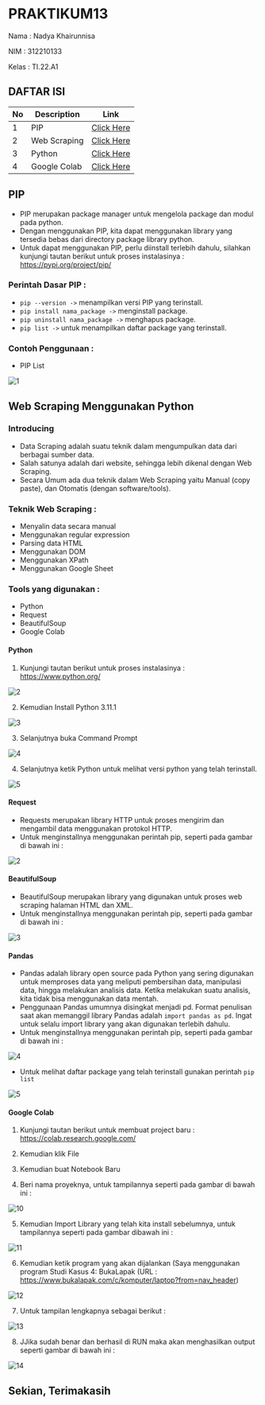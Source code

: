 # PRAKTIKUM13

Nama : Nadya Khairunnisa

NIM : 312210133

Kelas : TI.22.A1

## DAFTAR ISI <br>
| No | Description | Link |
|-----|------|-----|
|1|PIP|[Click Here](#PIP)|
|2|Web Scraping|[Click Here](#Web-Scraping-Menggunakan-Python)|
|3|Python|[Click Here](#Python)|
|4|Google Colab|[Click Here](#Google-Colab)|

## PIP
- PIP merupakan package manager untuk mengelola package dan modul pada python.
- Dengan menggunakan PIP, kita dapat menggunakan library yang tersedia bebas dari directory package library python.
- Untuk dapat menggunakan PIP, perlu diinstall terlebih dahulu, silahkan kunjungi tautan berikut untuk proses instalasinya : https://pypi.org/project/pip/

### Perintah Dasar PIP :
- `pip --version ->` menampilkan versi PIP yang terinstall.
- `pip install nama_package ->` menginstall package.
- `pip uninstall nama_package ->` menghapus package.
- `pip list ->` untuk menampilkan daftar package yang terinstall.

### Contoh Penggunaan :
- PIP List

![1](https://user-images.githubusercontent.com/115867244/212940981-3c0db318-7855-44fa-a4cb-c8c427361571.png)

## Web Scraping Menggunakan Python
### Introducing
- Data Scraping adalah suatu teknik dalam mengumpulkan data dari berbagai sumber data.
- Salah satunya adalah dari website, sehingga lebih dikenal dengan Web Scraping.
- Secara Umum ada dua teknik dalam Web Scraping yaitu Manual (copy paste), dan Otomatis (dengan software/tools).

### Teknik Web Scraping :
- Menyalin data secara manual
- Menggunakan regular expression
- Parsing data HTML
- Menggunakan DOM
- Menggunakan XPath
- Menggunakan Google Sheet

### Tools yang digunakan :
- Python
- Request
- BeautifulSoup
- Google Colab

#### Python 
1. Kunjungi tautan berikut untuk proses instalasinya : https://www.python.org/

![2](https://user-images.githubusercontent.com/115867244/212943005-a0eb4987-4b96-40f5-95be-7897082a2f12.png)


2. Kemudian Install Python 3.11.1

![3](https://user-images.githubusercontent.com/115867244/212943159-b545c549-fbfa-421e-84c2-3ee087a86180.png)


3. Selanjutnya buka Command Prompt

![4](https://user-images.githubusercontent.com/115867244/212943453-af35b74c-bcd6-452f-94ed-db1940ab5c42.png)


4. Selanjutnya ketik Python untuk melihat versi python yang telah terinstall.

![5](https://user-images.githubusercontent.com/115867244/212943930-360530ab-536d-4412-a48e-f6d55f4b7f79.png)


#### Request
- Requests merupakan library HTTP untuk proses mengirim dan mengambil data menggunakan protokol HTTP.
- Untuk menginstallnya menggunakan perintah pip, seperti pada gambar di bawah ini :

![2](https://user-images.githubusercontent.com/115801823/213177863-0bd15664-5a0f-4493-81f9-3ad66bd74106.PNG)

#### BeautifulSoup
- BeautifulSoup merupakan library yang digunakan untuk proses web scraping halaman HTML dan XML.
- Untuk menginstallnya menggunakan perintah pip, seperti pada gambar di bawah ini :

![3](https://user-images.githubusercontent.com/115801823/213178008-dfc8d0ee-e533-451f-8289-96cd2458e295.PNG)



#### Pandas
- Pandas adalah library open source pada Python yang sering digunakan untuk memproses data yang meliputi pembersihan data, manipulasi data, hingga melakukan analisis data. Ketika melakukan suatu analisis, kita tidak bisa menggunakan data mentah.
- Penggunaan Pandas umumnya disingkat menjadi pd. Format penulisan saat akan memanggil library Pandas adalah `import pandas as pd`. Ingat untuk selalu import library yang akan digunakan terlebih dahulu.
- Untuk menginstallnya menggunakan perintah pip, seperti pada gambar di bawah ini :

![4](https://user-images.githubusercontent.com/115801823/213178061-128c30c0-a281-47ee-86f9-4855afdda00e.PNG)

- Untuk melihat daftar package yang telah terinstall gunakan perintah `pip list`

![5](https://user-images.githubusercontent.com/115801823/213178114-4c8239f3-de8b-48e6-9a8b-95f7ad5f0d03.PNG)

#### Google Colab 
1. Kunjungi tautan berikut untuk membuat project baru : https://colab.research.google.com/

2. Kemudian klik File

3. Kemudian buat Notebook Baru

4. Beri nama proyeknya, untuk tampilannya seperti pada gambar di bawah ini :

![10](https://user-images.githubusercontent.com/115867244/212947003-3107571c-4991-4228-bfdb-be05ac728b72.png)


5. Kemudian Import Library yang telah kita install sebelumnya, untuk tampilannya seperti pada gambar dibawah ini :

![11](https://user-images.githubusercontent.com/115867244/212947299-ca80b64c-d000-43aa-b128-be8eab976534.png)


6. Kemudian ketik program yang akan dijalankan (Saya menggunakan program Studi Kasus 4: BukaLapak (URL : https://www.bukalapak.com/c/komputer/laptop?from=nav_header)

![12](https://user-images.githubusercontent.com/115867244/212950100-ce21c7b2-dab8-4e32-9051-269b9b68bc70.png)


7. Untuk tampilan lengkapnya sebagai berikut :

![13](https://user-images.githubusercontent.com/115867244/212950391-2ec3d94a-2e1d-4e4b-9bdc-8e08b5a36bc3.png)


8. JJika sudah benar dan berhasil di RUN maka akan menghasilkan output seperti gambar di bawah ini :

![14](https://user-images.githubusercontent.com/115867244/212950863-3c0b6f20-474f-4d7b-a0af-57fc793c0dcb.png)


## Sekian, Terimakasih
